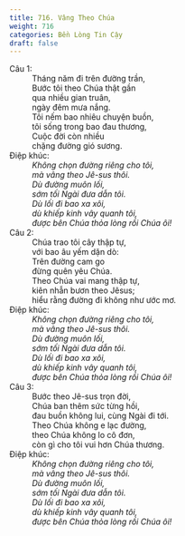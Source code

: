 ```yaml
---
title: 716. Vâng Theo Chúa
weight: 716
categories: Bền Lòng Tin Cậy
draft: false
---
```

<dl><dt>Câu 1:</dt><dd data-verse="1">Tháng năm đi trên đường trần, <br/>Bước tôi theo Chúa thật gần <br/>qua nhiều gian truân, <br/>ngày đêm mưa nắng. <br/>Tôi nếm bao nhiêu chuyện buồn, <br/>tôi sống trong bao đau thương, <br/>Cuộc đời còn nhiều <br/>chặng đường gió sương. </dd><dt>Điệp khúc:</dt><dd data-chorus="1"><em>Không chọn đường riêng cho tôi, <br/>mà vâng theo Jê-sus thôi. <br/>Dù đường muôn lối, <br/>sớm tối Ngài đưa dẫn tôi. <br/>Dù lối đi bao xa xôi, <br/>dù khiếp kinh vây quanh tôi, <br/>được bên Chúa thỏa lòng rồi Chúa ôi! </em></dd><dt>Câu 2:</dt><dd data-verse="2">Chúa trao tôi cây thập tự, <br/>với bao âu yếm dặn dò: <br/>Trên đường cam go <br/>đừng quên yêu Chúa. <br/>Theo Chúa vai mang thập tự, <br/>kiên nhẫn bươn theo Jêsus; <br/>hiểu rằng đường đi không như ước mơ. </dd><dt>Điệp khúc:</dt><dd data-chorus="1"><em>Không chọn đường riêng cho tôi, <br/>mà vâng theo Jê-sus thôi. <br/>Dù đường muôn lối, <br/>sớm tối Ngài đưa dẫn tôi. <br/>Dù lối đi bao xa xôi, <br/>dù khiếp kinh vây quanh tôi, <br/>được bên Chúa thỏa lòng rồi Chúa ôi! </em></dd><dt>Câu 3:</dt><dd data-verse="3">Bước theo Jê-sus trọn đời, <br/>Chúa ban thêm sức từng hồi, <br/>đau buồn không lui, cùng Ngài đi tới. <br/>Theo Chúa không e lạc đường, <br/>theo Chúa không lo cô đơn, <br/>còn gì cho tôi vui hơn Chúa thương. </dd><dt>Điệp khúc:</dt><dd data-chorus="1"><em>Không chọn đường riêng cho tôi, <br/>mà vâng theo Jê-sus thôi. <br/>Dù đường muôn lối, <br/>sớm tối Ngài đưa dẫn tôi. <br/>Dù lối đi bao xa xôi, <br/>dù khiếp kinh vây quanh tôi, <br/>được bên Chúa thỏa lòng rồi Chúa ôi! </em></dd></dl>